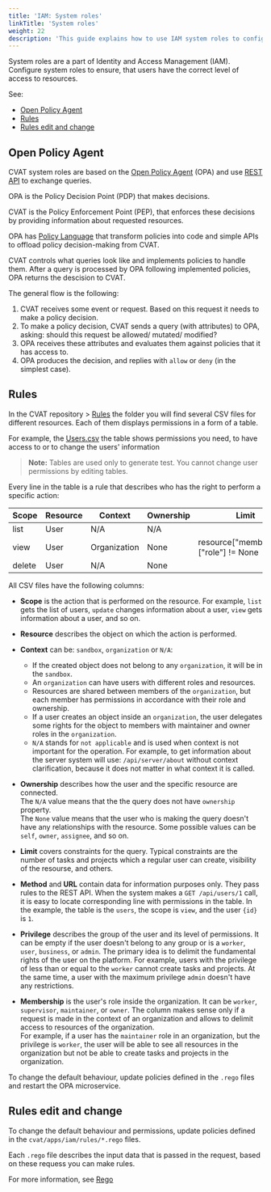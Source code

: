 ```yaml
---
title: 'IAM: System roles'
linkTitle: 'System roles'
weight: 22
description: 'This guide explains how to use IAM system roles to configure users rights in CVAT.'
---
```


System roles are a part of Identity and Access Management (IAM).
Configure system roles to ensure, that users have the correct level of access to resources.

See:

- [Open Policy Agent](#open-policy-agent)
- [Rules](#rules)
- [Rules edit and change](#rules-edit-and-change)

## Open Policy Agent

CVAT system roles are based on the [Open Policy Agent](https://www.openpolicyagent.org/) (OPA)
and use [REST API](https://www.openpolicyagent.org/docs/latest/rest-api/)
to exchange queries.

OPA is the Policy Decision Point (PDP) that makes decisions.

CVAT is the Policy Enforcement Point (PEP),
that enforces these decisions by providing information about
requested resources.

OPA has [Policy Language](https://www.openpolicyagent.org/docs/latest/policy-language/)
that transform policies into code and simple APIs to offload policy decision-making from CVAT.

CVAT controls what queries look like and implements policies to handle them.
After a query is processed by OPA following implemented policies,
OPA returns the descision to CVAT.

The general flow is the following:

1. CVAT receives some event or request. Based on this request it needs to make a policy decision.
2. To make a policy decision, CVAT sends a query (with attributes) to OPA, asking: should this request be allowed/ mutated/ modified?
3. OPA receives these attributes and evaluates them against policies that it has access to.
4. OPA produces the decision, and replies with `allow` or `deny` (in the simplest case).

## Rules

In the CVAT repository > [Rules](https://github.com/opencv/cvat/tree/develop/cvat/apps/iam/rules)
the folder you will find several CSV files for different resources.
Each of them displays permissions in a form of a table.

For example, the [Users.csv](https://github.com/opencv/cvat/blob/develop/cvat/apps/iam/rules/users.csv)
the table shows permissions you need, to have access to or to change the users' information

> **Note:** Tables are used only to generate test. You cannot change user permissions by editing
tables.

Every line in the table is a rule that describes who has the right
to perform a specific action:

| Scope  | Resource | Context      | Ownership | Limit                                  | Method | URL         | Privilege | Membership |
| ------ | -------- | ------------ | --------- | -------------------------------------- | ------ | ----------- | --------- | ---------- |
| list   | User     | N/A          | N/A       |                                        | GET    | /users      | None      | N/A        |
| view   | User     | Organization | None      | resource["membership"]["role"] != None | GET    | /users/{id} | None      | Worker     |
| delete | User     | N/A          | None      |                                        | DELETE | /users/{id} | Admin     | N/A        |

All CSV files have the following columns:

- **Scope**  is the action that is performed on the resource. For example, `list` gets the list of users,
  `update` changes information about a user, `view` gets information about a user, and so on.

- **Resource** describes the object on which the action is performed.

- **Context** can be: `sandbox`, `organization` or `N/A`:

  - If the created object does not belong to any `organization`, it will be in the `sandbox`.
  - An `organization` can have users with different roles and resources.
  - Resources are shared between members of the `organization`,
    but each member has permissions in accordance with their role and ownership.
  - If a user creates an object inside an `organization`, the user delegates some rights for the object
    to members with maintainer and owner roles in the `organization`.
  - `N/A` stands for `not applicable` and is used when context
    is not important for the operation.
    For example, to get information about the server
    system will use: `/api/server/about` without context
    clarification, because it does not matter in what
    context it is called.

- **Ownership** describes how the user and the specific resource are connected.
  <br>The `N/A` value means that the the query does not have `ownership` property.
  <br>The `None` value means that the user who is making the query doesn't have any relationships
  with the resource.
  Some possible values can be `self`, `owner`, `assignee`, and so on.

- **Limit** covers constraints for the query.
  Typical constraints are the number
  of tasks and projects which a regular user can create, visibility
  of the resourse, and others.

- **Method** and **URL** contain data for information purposes only.
  They pass rules to the REST API. When the system makes a `GET /api/users/1` call,
  it is easy to locate corresponding line with permissions in the table.
  In the example, the table is the `users`, the scope is `view`, and the user `{id}`
  is `1`.

- **Privilege** describes the group of the user and its level of permissions.
  It can be empty if the user doesn't belong to any group or is a `worker`, `user`, `business`, or `admin`.
  The primary idea is to delimit the fundamental rights of the user on the platform.
  For example, users with the privilege of less than or equal to the `worker` cannot create tasks and projects.
  At the same time, a user with the maximum privilege `admin` doesn't have any restrictions.

- **Membership** is the user's role inside the organization. It can be `worker`, `supervisor`,
  `maintainer`, or `owner`.
  The column makes sense only if a request is made in the context of an organization and allows
  to delimit access to resources of the organization.
  <br>For example, if a user has the `maintainer` role in an organization,
  but the privilege is `worker`, the user will be able to see all resources in the organization
  but not be able to create tasks and projects in the organization.

To change the default behaviour, update policies defined in the `.rego`
files and restart the OPA microservice.

## Rules edit and change

To change the default behaviour and permissions, update policies defined in the `cvat/apps/iam/rules/*.rego` files.

Each `.rego` file describes the input data that is passed in the request, based on these requess you can make rules.

For more information, see [Rego](https://www.openpolicyagent.org/docs/latest/#rego)
